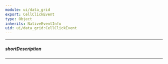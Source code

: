 ```yaml
---
module: ui/data_grid
export: CellClickEvent
type: Object
inherits: NativeEventInfo
uid: ui/data_grid:CellClickEvent
---
```

---
##### shortDescription
<!-- Description goes here -->

---
<!-- Description goes here -->